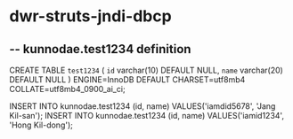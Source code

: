 # dwr-struts-jndi-dbcp
## -- kunnodae.test1234 definition

CREATE TABLE `test1234` (
  `id` varchar(10) DEFAULT NULL,
  `name` varchar(20) DEFAULT NULL
) ENGINE=InnoDB DEFAULT CHARSET=utf8mb4 COLLATE=utf8mb4_0900_ai_ci;

INSERT INTO kunnodae.test1234
(id, name)
VALUES('iamdid5678', 'Jang Kil-san');
INSERT INTO kunnodae.test1234
(id, name)
VALUES('iamid1234', 'Hong Kil-dong');
